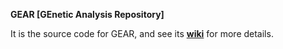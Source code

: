 **GEAR [GEnetic Analysis Repository]**

It is the source code for GEAR, and see its [**wiki**](https://github.com/gc5k/GEAR/wiki) for more details.
